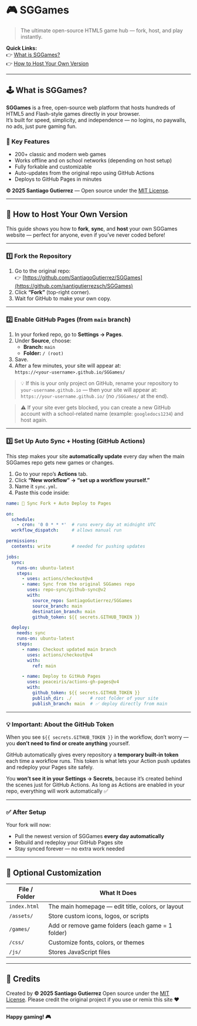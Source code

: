 # 🎮 SGGames

> The ultimate open-source HTML5 game hub — fork, host, and play instantly.

**Quick Links:**  
👉 [What is SGGames?](#-what-is-sggames)  
👉 [How to Host Your Own Version](#-how-to-host-your-own-version)

---

## 🕹️ What is SGGames?

**SGGames** is a free, open-source web platform that hosts hundreds of HTML5 and Flash-style games directly in your browser.  
It’s built for speed, simplicity, and independence — no logins, no paywalls, no ads, just pure gaming fun.  

### 🌟 Key Features
- 200+ classic and modern web games  
- Works offline and on school networks (depending on host setup)  
- Fully forkable and customizable  
- Auto-updates from the original repo using GitHub Actions  
- Deploys to GitHub Pages in minutes  

**© 2025 Santiago Gutierrez** — Open source under the [MIT License](https://opensource.org/licenses/MIT).

---

## 🧠 How to Host Your Own Version

This guide shows you how to **fork**, **sync**, and **host** your own SGGames website — perfect for anyone, even if you’ve never coded before!

---

### 1️⃣ Fork the Repository

1. Go to the original repo:  
   👉 [https://github.com/SantiagoGutierrez/SGGames](https://github.com/santigutierrezsch/SGGames)  
2. Click **“Fork”** (top-right corner).  
3. Wait for GitHub to make your own copy.

---

### 2️⃣ Enable GitHub Pages (from `main` branch)

1. In your forked repo, go to **Settings → Pages**.  
2. Under **Source**, choose:
   - **Branch:** `main`
   - **Folder:** `/ (root)`
3. Save.  
4. After a few minutes, your site will appear at:  
   `https://<your-username>.github.io/SGGames/`

> 💡 If this is your only project on GitHub, rename your repository to  
> `your-username.github.io` — then your site will appear at:  
> `https://your-username.github.io/` (no `/SGGames/` at the end).

> ⚠️ If your site ever gets blocked, you can create a new GitHub account with a school-related name (example: `googledocs1234`) and host again.

---

### 3️⃣ Set Up Auto Sync + Hosting (GitHub Actions)

This step makes your site **automatically update** every day when the main SGGames repo gets new games or changes.

1. Go to your repo’s **Actions** tab.  
2. Click **“New workflow” → “set up a workflow yourself.”**  
3. Name it `sync.yml`.  
4. Paste this code inside:

```yaml
name: 🔄 Sync Fork + Auto Deploy to Pages

on:
  schedule:
    - cron: '0 0 * * *'  # runs every day at midnight UTC
  workflow_dispatch:     # allows manual run

permissions:
  contents: write        # needed for pushing updates

jobs:
  sync:
    runs-on: ubuntu-latest
    steps:
      - uses: actions/checkout@v4
      - name: Sync from the original SGGames repo
        uses: repo-sync/github-sync@v2
        with:
          source_repo: SantiagoGutierrez/SGGames
          source_branch: main
          destination_branch: main
          github_token: ${{ secrets.GITHUB_TOKEN }}

  deploy:
    needs: sync
    runs-on: ubuntu-latest
    steps:
      - name: Checkout updated main branch
        uses: actions/checkout@v4
        with:
          ref: main

      - name: Deploy to GitHub Pages
        uses: peaceiris/actions-gh-pages@v4
        with:
          github_token: ${{ secrets.GITHUB_TOKEN }}
          publish_dir: ./       # root folder of your site
          publish_branch: main  # ✅ deploy directly from main
````

---

### 💡 Important: About the GitHub Token

When you see `${{ secrets.GITHUB_TOKEN }}` in the workflow, don’t worry —
you **don’t need to find or create anything** yourself.

GitHub automatically gives every repository a **temporary built-in token** each time a workflow runs.
This token is what lets your Action push updates and redeploy your Pages site safely.

You **won’t see it in your Settings → Secrets**, because it’s created behind the scenes just for GitHub Actions.
As long as Actions are enabled in your repo, everything will work automatically ✅

---

### ✅ After Setup

Your fork will now:

* Pull the newest version of SGGames **every day automatically**
* Rebuild and redeploy your GitHub Pages site
* Stay synced forever — no extra work needed

---

## 🧩 Optional Customization

| File / Folder | What It Does                                      |
| ------------- | ------------------------------------------------- |
| `index.html`  | The main homepage — edit title, colors, or layout |
| `/assets/`    | Store custom icons, logos, or scripts             |
| `/games/`     | Add or remove game folders (each game = 1 folder) |
| `/css/`       | Customize fonts, colors, or themes                |
| `/js/`        | Stores JavaScript files                           |

---

## 💬 Credits

Created by **© 2025 Santiago Gutierrez**
Open source under the [MIT License](https://opensource.org/licenses/MIT).
Please credit the original project if you use or remix this site ❤️

---

**Happy gaming! 🎮**
